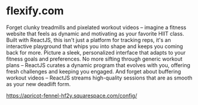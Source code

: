 # flexify.com
Forget clunky treadmills and pixelated workout videos – imagine a fitness website that feels as dynamic and motivating as your favorite HIIT class. Built with ReactJS, this isn't just a platform for tracking reps, it's an interactive playground that whips you into shape and keeps you coming back for more.
Picture a sleek, personalized interface that adapts to your fitness goals and preferences. No more sifting through generic workout plans – ReactJS curates a dynamic program that evolves with you, offering fresh challenges and keeping you engaged. And forget about buffering workout videos – ReactJS streams high-quality sessions that are as smooth as your new deadlift form.

https://apricot-fennel-hf2y.squarespace.com/config/ 
